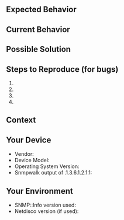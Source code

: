<!--- Provide a general summary of the issue in the Title above -->
<!--- https://guides.github.com/features/mastering-markdown/#examples -->

<!--- when including netdisco config snippets, whitespace matters since it's a yaml file -->
<!--- for github issues it really helps if you include the relevant config parts in a codeblock (code fencing) -->
<!--- see the "code" subject on https://guides.github.com/features/mastering-markdown/ for that) -->
<!--- this should preserve spaces in the issue tracker and make troubleshooting quicker -->


## Expected Behavior
<!--- If you're describing a bug, tell us what should happen -->
<!--- If you're suggesting a change/improvement, tell us how it should work -->

## Current Behavior
<!--- If describing a bug, tell us what happens instead of the expected behavior -->
<!--- If suggesting a change/improvement, explain the difference from current behavior -->

## Possible Solution
<!--- Not obligatory, but suggest a fix/reason for the bug, -->
<!--- or ideas how to implement the addition or change -->

## Steps to Reproduce (for bugs)
<!--- Provide a link to a live example, or an unambiguous set of steps to -->
<!--- reproduce this bug. Include code to reproduce, if relevant, or attach screenshots -->
1. 
2. 
3. 
4. 

## Context
<!--- How has this issue affected you? What are you trying to accomplish? -->
<!--- Providing context helps us come up with a solution that is most useful in the real world -->

## Your Device
<!--- Some basic info about your device will help out pinpointing the issue more easily -->
<!--- also, snmpwalk output of the following oid helps out a lot: .1.3.6.1.2.1.1 -->
<!--- this is the system leaf of the snmp mib-2 -->
* Vendor:
* Device Model:
* Operating System Version:
* Snmpwalk output of .1.3.6.1.2.1.1:


## Your Environment
<!--- Include as many relevant details about the environment you experienced the bug in -->
* SNMP::Info version used: 
* Netdisco version (if used): 
